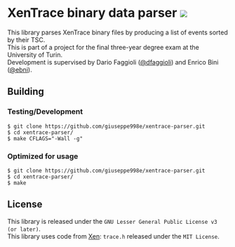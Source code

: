 # XenTrace binary data parser [![](https://img.shields.io/github/v/tag/giuseppe998e/xentrace-parser?style=flat-square)](https://github.com/giuseppe998e/xentrace-parser/tags)
This library parses XenTrace binary files by producing a list of events sorted by their TSC.  
This is part of a project for the final three-year degree exam at the University of Turin.  
Development is supervised by Dario Faggioli ([@dfaggioli](https://github.com/dfaggioli)) and Enrico Bini ([@ebni](https://github.com/ebni)).

## Building
### Testing/Development
```shell
$ git clone https://github.com/giuseppe998e/xentrace-parser.git
$ cd xentrace-parser/
$ make CFLAGS="-Wall -g"
```

### Optimized for usage
```shell
$ git clone https://github.com/giuseppe998e/xentrace-parser.git
$ cd xentrace-parser/
$ make
```

## License
This library is released under the `GNU Lesser General Public License v3 (or later)`.  
This library uses code from [Xen](https://xenbits.xen.org/gitweb/?p=xen.git;a=summary): `trace.h` released under the `MIT License`.